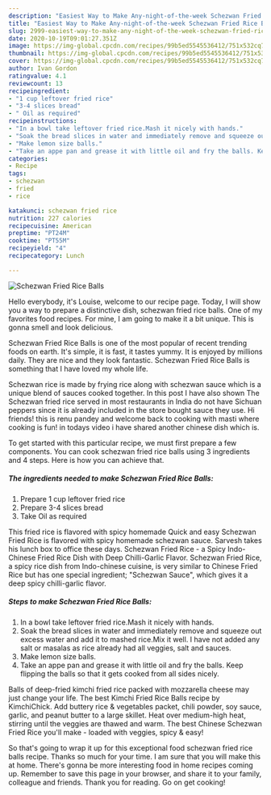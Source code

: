```yaml
---
description: "Easiest Way to Make Any-night-of-the-week Schezwan Fried Rice Balls"
title: "Easiest Way to Make Any-night-of-the-week Schezwan Fried Rice Balls"
slug: 2999-easiest-way-to-make-any-night-of-the-week-schezwan-fried-rice-balls
date: 2020-10-19T09:01:27.351Z
image: https://img-global.cpcdn.com/recipes/99b5ed5545536412/751x532cq70/schezwan-fried-rice-balls-recipe-main-photo.jpg
thumbnail: https://img-global.cpcdn.com/recipes/99b5ed5545536412/751x532cq70/schezwan-fried-rice-balls-recipe-main-photo.jpg
cover: https://img-global.cpcdn.com/recipes/99b5ed5545536412/751x532cq70/schezwan-fried-rice-balls-recipe-main-photo.jpg
author: Ivan Gordon
ratingvalue: 4.1
reviewcount: 13
recipeingredient:
- "1 cup leftover fried rice"
- "3-4 slices bread"
- " Oil as required"
recipeinstructions:
- "In a bowl take leftover fried rice.Mash it nicely with hands."
- "Soak the bread slices in water and immediately remove and squeeze out excess water and add it to mashed rice.Mix it well. I have not added any salt or masalas as rice already had all veggies, salt and sauces."
- "Make lemon size balls."
- "Take an appe pan and grease it with little oil and fry the balls. Keep flipping the balls so that it gets cooked from all sides nicely."
categories:
- Recipe
tags:
- schezwan
- fried
- rice

katakunci: schezwan fried rice 
nutrition: 227 calories
recipecuisine: American
preptime: "PT24M"
cooktime: "PT55M"
recipeyield: "4"
recipecategory: Lunch

---
```



![Schezwan Fried Rice Balls](https://img-global.cpcdn.com/recipes/99b5ed5545536412/751x532cq70/schezwan-fried-rice-balls-recipe-main-photo.jpg)

Hello everybody, it's Louise, welcome to our recipe page. Today, I will show you a way to prepare a distinctive dish, schezwan fried rice balls. One of my favorites food recipes. For mine, I am going to make it a bit unique. This is gonna smell and look delicious.

Schezwan Fried Rice Balls is one of the most popular of recent trending foods on earth. It's simple, it is fast, it tastes yummy. It is enjoyed by millions daily. They are nice and they look fantastic. Schezwan Fried Rice Balls is something that I have loved my whole life.

Schezwan rice is made by frying rice along with schezwan sauce which is a unique blend of sauces cooked together. In this post I have also shown The Schezwan fried rice served in most restaurants in India do not have Sichuan peppers since it is already included in the store bought sauce they use. Hi friends! this is renu pandey and welcome back to cooking with masti where cooking is fun! in todays video i have shared another chinese dish which is.


To get started with this particular recipe, we must first prepare a few components. You can cook schezwan fried rice balls using 3 ingredients and 4 steps. Here is how you can achieve that.

<!--inarticleads1-->

##### The ingredients needed to make Schezwan Fried Rice Balls:

1. Prepare 1 cup leftover fried rice
1. Prepare 3-4 slices bread
1. Take  Oil as required


This fried rice is flavored with spicy homemade Quick and easy Schezwan Fried Rice is flavored with spicy homemade schezwan sauce. Sarvesh takes his lunch box to office these days. Schezwan Fried Rice - a Spicy Indo-Chinese Fried Rice Dish with Deep Chilli-Garlic Flavor. Schezwan Fried Rice, a spicy rice dish from Indo-chinese cuisine, is very similar to Chinese Fried Rice but has one special ingredient; &#34;Schezwan Sauce&#34;, which gives it a deep spicy chilli-garlic flavor. 

<!--inarticleads2-->

##### Steps to make Schezwan Fried Rice Balls:

1. In a bowl take leftover fried rice.Mash it nicely with hands.
1. Soak the bread slices in water and immediately remove and squeeze out excess water and add it to mashed rice.Mix it well. I have not added any salt or masalas as rice already had all veggies, salt and sauces.
1. Make lemon size balls.
1. Take an appe pan and grease it with little oil and fry the balls. Keep flipping the balls so that it gets cooked from all sides nicely.


Balls of deep-fried kimchi fried rice packed with mozzarella cheese may just change your life. The best Kimchi Fried Rice Balls recipe by KimchiChick. Add buttery rice &amp; vegetables packet, chili powder, soy sauce, garlic, and peanut butter to a large skillet. Heat over medium-high heat, stirring until the veggies are thawed and warm. The best Chinese Schezwan Fried Rice you&#39;ll make - loaded with veggies, spicy &amp; easy! 

So that's going to wrap it up for this exceptional food schezwan fried rice balls recipe. Thanks so much for your time. I am sure that you will make this at home. There's gonna be more interesting food in home recipes coming up. Remember to save this page in your browser, and share it to your family, colleague and friends. Thank you for reading. Go on get cooking!
